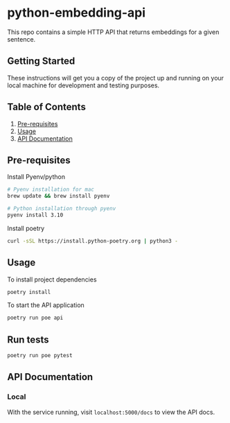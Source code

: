 # python-embedding-api

This repo contains a simple HTTP API that returns embeddings for a given sentence.

## Getting Started

These instructions will get you a copy of the project up and running on your local machine for development and testing purposes.


## Table of Contents
1. [Pre-requisites](#pre-requisites)
2. [Usage](#usage)
3. [API Documentation](#api-documentation)

## Pre-requisites

Install Pyenv/python

```bash
# Pyenv installation for mac
brew update && brew install pyenv

# Python installation through pyenv
pyenv install 3.10
```

Install poetry

```bash
curl -sSL https://install.python-poetry.org | python3 -
```


## Usage
To install project dependencies
```bash
poetry install
```

To start the API application
```bash
poetry run poe api
```


## Run tests

```bash
poetry run poe pytest
```

## API Documentation

### Local
With the service running, visit `localhost:5000/docs` to view the API docs.
